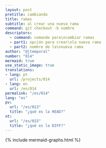 ```yaml
---
layout: post
pretitle: cambiando
title: ramas
subtitle: al crear una nueva rama
command: git checkout -b nombre
descriptors:
  - command: comando para\ncambiar ramas
  - part1: opción para crear\nla nueva rama
  - part2: nombre de la\nnueva rama
author: "@jtemporal"
number: "014"
mermaid: true
use_static_image: true
translations:
- lang: pt
  url: /projects/014
- lang: en
  url: /en/014
permalink: "/es/014"
lang: "es"
pv:
  url: "/es/013"
  title: "¿qué es la HEAD?"
nt:
  url: "/es/015"
  title: "¿qué es la DIFF?"
---
```


{% include mermaid-graphs.html %}